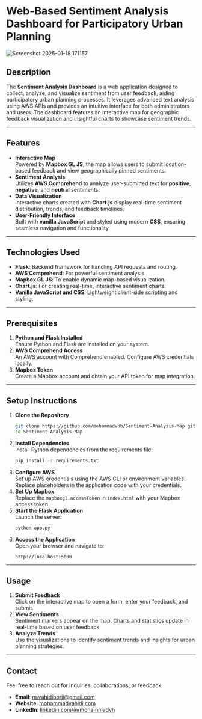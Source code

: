 # **Web-Based Sentiment Analysis Dashboard for Participatory Urban Planning**

![Screenshot 2025-01-18 171157](https://github.com/user-attachments/assets/5f00c5aa-06fb-4d5c-99e2-4df0c69ef0ff)

## **Description**

The **Sentiment Analysis Dashboard** is a web application designed to collect, analyze, and visualize sentiment from user feedback, aiding participatory urban planning processes. It leverages advanced text analysis using AWS APIs and provides an intuitive interface for both administrators and users. The dashboard features an interactive map for geographic feedback visualization and insightful charts to showcase sentiment trends.

---

## **Features**

- **Interactive Map**  
  Powered by **Mapbox GL JS**, the map allows users to submit location-based feedback and view geographically pinned sentiments.  
- **Sentiment Analysis**  
  Utilizes **AWS Comprehend** to analyze user-submitted text for **positive**, **negative**, and **neutral** sentiments.  
- **Data Visualization**  
  Interactive charts created with **Chart.js** display real-time sentiment distribution, trends, and feedback timelines.  
- **User-Friendly Interface**  
  Built with **vanilla JavaScript** and styled using modern **CSS**, ensuring seamless navigation and functionality.

---

## **Technologies Used**

- **Flask**: Backend framework for handling API requests and routing.  
- **AWS Comprehend**: For powerful sentiment analysis.  
- **Mapbox GL JS**: To enable dynamic map-based visualization.  
- **Chart.js**: For creating real-time, interactive sentiment charts.  
- **Vanilla JavaScript and CSS**: Lightweight client-side scripting and styling.

---

## **Prerequisites**

1. **Python and Flask Installed**  
   Ensure Python and Flask are installed on your system.  
2. **AWS Comprehend Access**  
   An AWS account with Comprehend enabled. Configure AWS credentials locally.  
3. **Mapbox Token**  
   Create a Mapbox account and obtain your API token for map integration.  

---

## **Setup Instructions**

1. **Clone the Repository**  
   ```bash
   git clone https://github.com/mohammadvhb/Sentiment-Analysis-Map.git  
   cd Sentiment-Analysis-Map
   ```
2. **Install Dependencies**  
   Install Python dependencies from the requirements file:  
   ```bash
   pip install -r requirements.txt  
   ```
3. **Configure AWS**  
   Set up AWS credentials using the AWS CLI or environment variables. Replace placeholders in the application code with your credentials.  
4. **Set Up Mapbox**  
   Replace the `mapboxgl.accessToken` in `index.html` with your Mapbox access token.  
5. **Start the Flask Application**  
   Launch the server:  
   ```bash
   python app.py  
   ```
6. **Access the Application**  
   Open your browser and navigate to:  
   ```
   http://localhost:5000  
   ```

---

## **Usage**

1. **Submit Feedback**  
   Click on the interactive map to open a form, enter your feedback, and submit.  
2. **View Sentiments**  
   Sentiment markers appear on the map. Charts and statistics update in real-time based on user feedback.  
3. **Analyze Trends**  
   Use the visualizations to identify sentiment trends and insights for urban planning strategies.

---

## **Contact**

Feel free to reach out for inquiries, collaborations, or feedback:  
- **Email**: [m.vahidiborji@gmail.com](mailto:m.vahidiborji@gmail.com)  
- **Website**: [mohammadvahidi.com](https://mohammadvahidi.com)  
- **LinkedIn**: [linkedin.com/in/mohammadvh](https://linkedin.com/in/mohammadvh)

